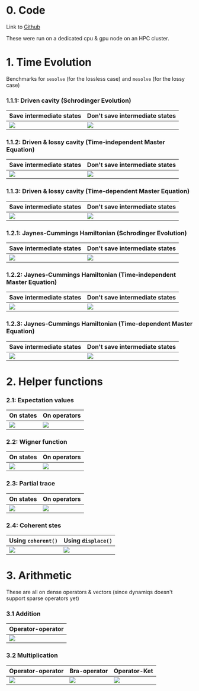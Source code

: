 # 0. Code
Link to [Github](https://github.com/HarshBabla99/qoptics_pkgs_benchmarks)

These were run on a dedicated cpu & gpu node on an HPC cluster. 

# 1. Time Evolution
Benchmarks for `sesolve` (for the lossless case) and `mesolve` (for the lossy case)

### 1.1.1: Driven cavity (Schrodinger Evolution)

| Save intermediate states | Don't save intermediate states |
|----------|----------|
| ![](plots/timeevolution_schrodinger_cavity(save_states).json.png) | ![](plots/timeevolution_schrodinger_cavity.json.png) |

### 1.1.2: Driven & lossy cavity (Time-independent Master Equation)

| Save intermediate states | Don't save intermediate states |
|----------|----------|
| ![](plots/timeevolution_master_cavity(save_states).json.png) | ![](plots/timeevolution_master_cavity.json.png) |

### 1.1.3: Driven & lossy cavity (Time-dependent Master Equation)

| Save intermediate states | Don't save intermediate states |
|----------|----------|
| ![](plots/timeevolution_master_timedependent_cavity(save_states).json.png) | ![](plots/timeevolution_master_timedependent_cavity.json.png) |

### 1.2.1: Jaynes-Cummings Hamiltonian (Schrodinger Evolution)

| Save intermediate states | Don't save intermediate states |
|----------|----------|
| ![](plots/timeevolution_schrodinger_jaynescummings(save_states).json.png) | ![](plots/timeevolution_schrodinger_jaynescummings.json.png) |

### 1.2.2: Jaynes-Cummings Hamiltonian (Time-independent Master Equation)

| Save intermediate states | Don't save intermediate states |
|----------|----------|
| ![](plots/timeevolution_master_jaynescummings(save_states).json.png) | ![](plots/timeevolution_master_jaynescummings.json.png) |

### 1.2.3: Jaynes-Cummings Hamiltonian (Time-dependent Master Equation)

| Save intermediate states | Don't save intermediate states |
|----------|----------|
| ![](plots/timeevolution_master_timedependent_jaynescummings(save_states).json.png) | ![](plots/timeevolution_master_timedependent_jaynescummings.json.png) |


# 2. Helper functions

### 2.1: Expectation values

| On states | On operators |
|----------|----------|
| ![](plots/expect_state.json.png) | ![](plots/expect_operator.json.png) |

### 2.2: Wigner function

| On states | On operators |
|----------|----------|
| ![](plots/wigner_state.json.png) | ![](plots/wigner_operator.json.png) |

### 2.3: Partial trace

| On states | On operators |
|----------|----------|
| ![](plots/ptrace_operator.json.png) | ![](plots/ptrace_state.json.png) |

### 2.4: Coherent stes

| Using `coherent()` | Using `displace()` |
|----------|----------|
| ![](plots/coherentstate.json.png) | ![](plots/displace.json.png) |

# 3. Arithmetic
These are all on dense operators & vectors (since dynamiqs doesn't support sparse operators yet)

### 3.1 Addition
| Operator-operator | 
|----------|
| ![](plots/addition_dense_dense.json.png) |

### 3.2 Multiplication
| Operator-operator | Bra-operator | Operator-Ket |  
|----------|----------|----------| 
| ![](plots/multiplication_dense_dense.json.png) | ![](plots/multiplication_bra_dense.json.png) | ![](plots/multiplication_dense_ket.json.png) |  
